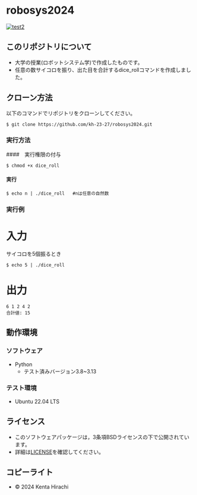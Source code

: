 # robosys2024
[![test2](https://github.com/kh-23-27/robosys2024/actions/workflows/test2.yml/badge.svg)](https://github.com/kh-23-27/robosys2024/actions/workflows/test2.yml)
## このリポジトリについて
- 大学の授業(ロボットシステム学)で作成したものです。
- 任意の数サイコロを振り、出た目を合計するdice_rollコマンドを作成しました。

## クローン方法
以下のコマンドでリポジトリをクローンしてください。
```
$ git clone https://github.com/kh-23-27/robosys2024.git
```
### 実行方法
####　実行権限の付与
```
$ chmod +x dice_roll
```
#### 実行
```
$ echo n | ./dice_roll   #nは任意の自然数
```
### 実行例
# 入力
サイコロを5個振るとき
```
$ echo 5 | ./dice_roll
```
# 出力
```
6 1 2 4 2
合計値: 15
```
## 動作環境
### ソフトウェア
- Python
  - テスト済みバージョン3.8~3.13
### テスト環境
- Ubuntu 22.04 LTS

## ライセンス
- このソフトウェアパッケージは，3条項BSDライセンスの下で公開されています。
- 詳細は[LICENSE](https://github.com/kh-23-27/robosys2024/blob/main/LICENSE)を確認してください。

## コピーライト
- © 2024 Kenta Hirachi
